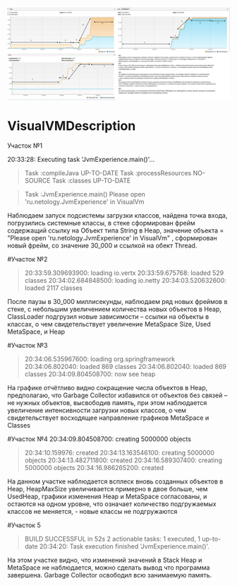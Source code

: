 ![Image alt](https://github.com/GigaScript/VisualVMDescription/blob/main/VisualVM.png)

# VisualVMDescription
Участок №1

20:33:28: Executing task 'JvmExperience.main()'...
> Task :compileJava UP-TO-DATE
> Task :processResources NO-SOURCE
> Task :classes UP-TO-DATE

> Task :JvmExperience.main()
>Please open 'ru.netology.JvmExperience' in VisualVm

Наблюдаем запуск подсистемы загрузки классов, найдена точка входа, погрузились системные классы, в стеке сформирован фрейм содержащий ссылку на Объект типа String в Heap, значение объекта = "Please open 'ru.netology.JvmExperience' in VisualVm" ,  сформирован новый фрейм, со значение 30_000 и ссылкой на обект Thread.

#Участок №2
>20:33:59.309693900: loading io.vertx
>20:33:59.675768: loaded 529 classes
>20:34:02.684848500: loading io.netty
>20:34:03.520632600: loaded 2117 classes

После паузы в 30_000 миллисекунды, наблюдаем ряд новых фреймов в стеке, с небольшим увеличением количества новых объектов в Heap, ClassLoader подгрузил новые зависимости – ссылки на объекты в классах, о чем свидетельствует увеличение MetaSpace Size, Used MetaSpace, и Heap

#Участок №3
>20:34:06.535967600: loading org.springframework
>20:34:06.802040: loaded 869 classes
>20:34:06.802040: loaded 869 classes
>20:34:09.804508700: now see heap

На графике отчётливо видно сокращение числа объектов в Heap, предполагаю, что Garbage Collector избавился от объектов без связей – не нужных объектов, высвободив память, при этом наблюдается увеличение интенсивности загрузки новых классов, о чем свидетельствует восходящее направление графиков MetaSpace и Classes

#Участок №4
20:34:09.804508700: creating 5000000 objects
>20:34:10.159976: created
>20:34:13.163546100: creating 5000000 objects
>20:34:13.482711800: created
>20:34:16.589307400: creating 5000000 objects
>20:34:16.986265200: created

На данном участке наблюдается всплеск вновь созданных объектов в Heap, HeapMaxSize увеличивается примерно в двое больше, чем UsedHeap, графики изменения Heap и MetaSpace согласованы, и остаются на одном уровне, что означает количество подгружаемых классов не меняется, - новые классы не подгружаются

#Участок 5
>BUILD SUCCESSFUL in 52s
>2 actionable tasks: 1 executed, 1 up-to-date
>20:34:20: Task execution finished 'JvmExperience.main()'.

На этом участке видно, что изменений значений в Stack Heap и MetaSpace не наблюдается, можно сделать вывод что программа завершена. Garbage Collector освободил всю занимаемую память.

